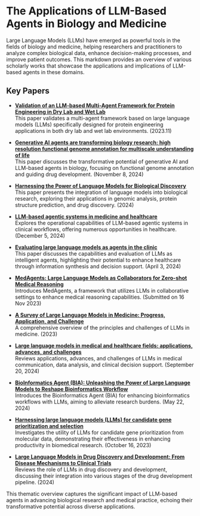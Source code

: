 # The Applications of LLM-Based Agents in Biology and Medicine

Large Language Models (LLMs) have emerged as powerful tools in the fields of biology and medicine, helping researchers and practitioners to analyze complex biological data, enhance decision-making processes, and improve patient outcomes. This markdown provides an overview of various scholarly works that showcase the applications and implications of LLM-based agents in these domains. 

## Key Papers

- **[Validation of an LLM-based Multi-Agent Framework for Protein Engineering in Dry Lab and Wet Lab](https://github.com/aristoteleo/<https:/arxiv.org/abs/2411.06029v1>)**  
  This paper validates a multi-agent framework based on large language models (LLMs) specifically designed for protein engineering applications in both dry lab and wet lab environments. (2023.11)

- **[Generative AI agents are transforming biology research: high resolution functional genome annotation for multiscale understanding of life](https://www.thelancet.com/journals/ebiom/article/PIIS2352-3964(24)00482-1/fulltext)**  
  This paper discusses the transformative potential of generative AI and LLM-based agents in biology, focusing on functional genome annotation and guiding drug development. (November 8, 2024)

- **[Harnessing the Power of Language Models for Biological Discovery](https://www.cell.com/cell/fulltext/S0092-8674(24)01070-5)**  
  This paper presents the integration of language models into biological research, exploring their applications in genomic analysis, protein structure prediction, and drug discovery. (2024)

- **[LLM-based agentic systems in medicine and healthcare](https://doi.org/10.1038/s42256-024-00944-1)**  
  Explores the operational capabilities of LLM-based agentic systems in clinical workflows, offering numerous opportunities in healthcare. (December 5, 2024)

- **[Evaluating large language models as agents in the clinic](https://www.nature.com/articles/s41746-024-01083-y)**  
  This paper discusses the capabilities and evaluation of LLMs as intelligent agents, highlighting their potential to enhance healthcare through information synthesis and decision support. (April 3, 2024)

- **[MedAgents: Large Language Models as Collaborators for Zero-shot Medical Reasoning](https://arxiv.org/abs/2311.10537)**  
  Introduces MedAgents, a framework that utilizes LLMs in collaborative settings to enhance medical reasoning capabilities. (Submitted on 16 Nov 2023)

- **[A Survey of Large Language Models in Medicine: Progress, Application, and Challenge](https://arxiv.org/abs/2311.05112)**  
  A comprehensive overview of the principles and challenges of LLMs in medicine. (2023)

- **[Large language models in medical and healthcare fields: applications, advances, and challenges](https://link.springer.com/article/10.1007/s10462-024-10921-0)**  
  Reviews applications, advances, and challenges of LLMs in medical communication, data analysis, and clinical decision support. (September 20, 2024)

- **[BioInformatics Agent (BIA): Unleashing the Power of Large Language Models to Reshape Bioinformatics Workflow](https://doi.org/10.1101/2024.05.22.595240)**  
  Introduces the Bioinformatics Agent (BIA) for enhancing bioinformatics workflows with LLMs, aiming to alleviate research burdens. (May 22, 2024)

- **[Harnessing large language models (LLMs) for candidate gene prioritization and selection](https://translational-medicine.biomedcentral.com/articles/10.1186/s12967-023-04576-8)**  
  Investigates the utility of LLMs for candidate gene prioritization from molecular data, demonstrating their effectiveness in enhancing productivity in biomedical research. (October 16, 2023)

- **[Large Language Models in Drug Discovery and Development: From Disease Mechanisms to Clinical Trials](https://arxiv.org/html/2409.04481v1)**  
  Reviews the role of LLMs in drug discovery and development, discussing their integration into various stages of the drug development pipeline. (2024)

This thematic overview captures the significant impact of LLM-based agents in advancing biological research and medical practice, echoing their transformative potential across diverse applications.
